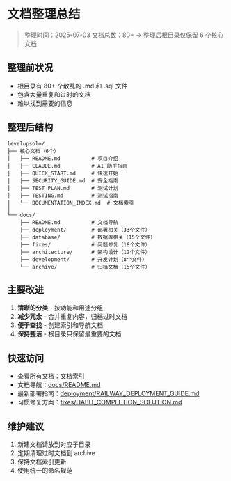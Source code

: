 # 文档整理总结

> 整理时间：2025-07-03
> 文档总数：80+ → 整理后根目录仅保留 6 个核心文档

## 整理前状况
- 根目录有 80+ 个散乱的 .md 和 .sql 文件
- 包含大量重复和过时的文档
- 难以找到需要的信息

## 整理后结构

```
levelupsolo/
├── 核心文档（6个）
│   ├── README.md          # 项目介绍
│   ├── CLAUDE.md          # AI 助手指南
│   ├── QUICK_START.md     # 快速开始
│   ├── SECURITY_GUIDE.md  # 安全指南
│   ├── TEST_PLAN.md       # 测试计划
│   ├── TESTING.md         # 测试指南
│   └── DOCUMENTATION_INDEX.md  # 文档索引
│
└── docs/
    ├── README.md          # 文档导航
    ├── deployment/        # 部署相关（33个文件）
    ├── database/          # 数据库相关（15个文件）
    ├── fixes/             # 问题修复（18个文件）
    ├── architecture/      # 架构设计（12个文件）
    ├── development/       # 开发计划（8个文件）
    └── archive/           # 归档文档（15个文件）
```

## 主要改进

1. **清晰的分类** - 按功能和用途分组
2. **减少冗余** - 合并重复内容，归档过时文档
3. **便于查找** - 创建索引和导航文档
4. **保持整洁** - 根目录只保留最重要的文档

## 快速访问

- 查看所有文档：[文档索引](../DOCUMENTATION_INDEX.md)
- 文档导航：[docs/README.md](./README.md)
- 最新部署指南：[deployment/RAILWAY_DEPLOYMENT_GUIDE.md](./deployment/RAILWAY_DEPLOYMENT_GUIDE.md)
- 习惯修复方案：[fixes/HABIT_COMPLETION_SOLUTION.md](./fixes/HABIT_COMPLETION_SOLUTION.md)

## 维护建议

1. 新建文档请放到对应子目录
2. 定期清理过时文档到 archive
3. 保持文档索引更新
4. 使用统一的命名规范
